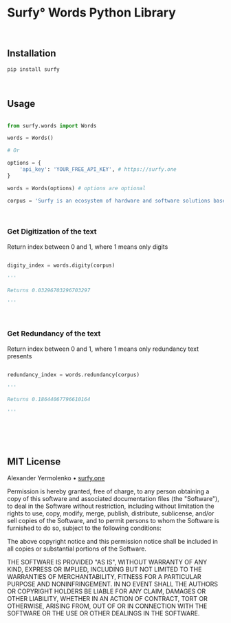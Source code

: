 # Surfy° Words Python Library

<br/>

## Installation

```
pip install surfy
```
<br/>

## Usage
```python

from surfy.words import Words

words = Words()

# Or

options = {
	'api_key': 'YOUR_FREE_API_KEY', # https://surfy.one
}

words = Words(options) # options are optional

corpus = 'Surfy is an ecosystem of hardware and software solutions based on artificial intelligence, combining technologies which synthesise basic human senses - vision, hearing and speech, text, geo-positioning, search for new information and intelligence, all of which can be used to increase efficiency and broaden human potential. Surfy is an ecosystem of software. Digity content: 1987, 1ml raw bites, 8,39239, 2937. Redundant Content: Surfy is an ecosystem of software. Surfy is an ecosystem of hardware. Surfy is an ecosystem of hardware. Surfy is an ecosystem of software. Surfy is an ecosystem of hardware.'

```
<br/>

### Get Digitization of the text
Return index between 0 and 1, where 1 means only digits

```python

digity_index = words.digity(corpus)

'''

Returns 0.03296703296703297

'''

```
<br/>

### Get Redundancy of the text
Return index between 0 and 1, where 1 means only redundancy text presents

```python

redundancy_index = words.redundancy(corpus)

'''

Returns 0.18644067796610164

'''

```
<br/>


<br />
<br />

## MIT License

Alexander Yermolenko • [surfy.one](https://surfy.one)

Permission is hereby granted, free of charge, to any person obtaining a copy
of this software and associated documentation files (the "Software"), to deal
in the Software without restriction, including without limitation the rights
to use, copy, modify, merge, publish, distribute, sublicense, and/or sell
copies of the Software, and to permit persons to whom the Software is
furnished to do so, subject to the following conditions:

The above copyright notice and this permission notice shall be included in all
copies or substantial portions of the Software.

THE SOFTWARE IS PROVIDED "AS IS", WITHOUT WARRANTY OF ANY KIND, EXPRESS OR
IMPLIED, INCLUDING BUT NOT LIMITED TO THE WARRANTIES OF MERCHANTABILITY,
FITNESS FOR A PARTICULAR PURPOSE AND NONINFRINGEMENT. IN NO EVENT SHALL THE
AUTHORS OR COPYRIGHT HOLDERS BE LIABLE FOR ANY CLAIM, DAMAGES OR OTHER
LIABILITY, WHETHER IN AN ACTION OF CONTRACT, TORT OR OTHERWISE, ARISING FROM,
OUT OF OR IN CONNECTION WITH THE SOFTWARE OR THE USE OR OTHER DEALINGS IN THE
SOFTWARE.